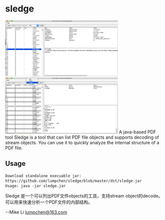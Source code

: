 sledge
======
<img src="./dst/thumb1.png" height="180" width="360">
<img src="./dst/thumb2.png" height="180" width="360">
A java-based PDF tool
Sledge is a tool that can list PDF file objects and supports decoding of stream objects. You can use it to quickly analyze the internal structure of a PDF file.

Usage
-----
    Download standalone execuable jar: https://github.com/lumpchen/sledge/blob/master/dst/sledge.jar
    Usage: java -jar sledge.jar

Sledge 是一个可以列出PDF文件objects的工具，支持stream object的decode。可以用来快速分析一个PDF文件的内部结构。

--Mike Li lumpchen@163.com
